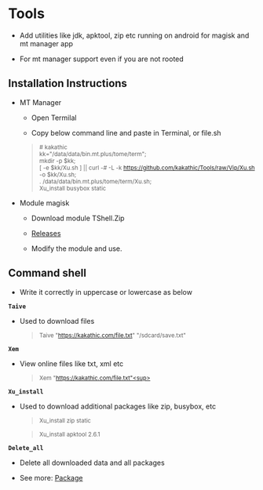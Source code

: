 # Tools

- Add utilities like jdk, apktool, zip etc running on android for magisk and mt manager app

- For mt manager support even if you are not rooted

**Installation Instructions**
---

- MT Manager

  - Open Termilal

  - Copy below command line and paste in Terminal, or file.sh

  > <sup># kakathic<br/>kk="/data/data/bin.mt.plus/tome/term";<br/>mkdir -p $kk;<br/>[ -e $kk/Xu.sh ] || curl -# -L -k https://github.com/kakathic/Tools/raw/Vip/Xu.sh -o $kk/Xu.sh;<br/>. /data/data/bin.mt.plus/tome/term/Xu.sh;<br/>Xu_install busybox static<br/></sup>

- Module magisk

  - Download module TShell.Zip

  - [Releases](https://github.com/kakathic/Tools/releases)

  - Modify the module and use.

**Command shell**
---

- Write it correctly in uppercase or lowercase as below 

**`Taive`**

- Used to download files

  > <sup>Taive "https://kakathic.com/file.txt" "/sdcard/save.txt"<sup>

**`Xem`**

- View online files like txt, xml etc

  > <sup>Xem "https://kakathic.com/file.txt"<sup>

**`Xu_install`**

- Used to download additional packages like zip, busybox, etc

  > <sup>Xu_install zip static<sup>

  > <sup>Xu_install apktool 2.6.1<sup>

**`Delete_all`**

- Delete all downloaded data and all packages 

- See more: [Package](List.md)
